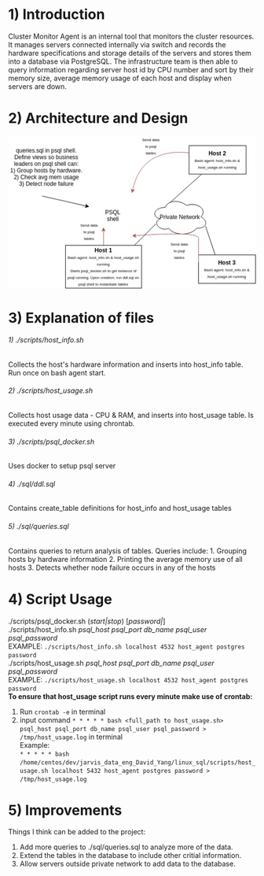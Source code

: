 # 1) Introduction #
Cluster Monitor Agent is an internal tool that monitors the cluster resources. It manages servers connected 
internally via switch and records the hardware specifications and storage details of the servers and stores 
them into a database via PostgreSQL. The infrastructure team is then able to query information regarding server 
host id by CPU number and sort by their memory size, average memory usage of each host and display when servers 
are down.

# 2) Architecture and Design #
![my_architecture](./assets/linuxSqlArchitecture.jpg)

# 3) Explanation of files #
###### 1) ./scripts/host_info.sh ######
Collects the host's hardware information and inserts into host_info table. Run once on bash agent start.
###### 2) ./scripts/host_usage.sh ######
Collects host usage data - CPU & RAM, and inserts into host_usage table. Is executed every minute using chrontab.
###### 3) ./scripts/psql_docker.sh ######
Uses docker to setup psql server
###### 4) ./sql/ddl.sql ######
Contains create_table definitions for host_info and host_usage tables
###### 5) ./sql/queries.sql ######
Contains queries to return analysis of tables. Queries include:
	1. Grouping hosts by hardware information
	2. Printing the average memory use of all hosts
	3. Detects whether node failure occurs in any of the hosts


# 4) Script Usage #
./scripts/psql_docker.sh (*start|stop*) [*password|*] <br /> 
./scripts/host_info.sh *psql_host psql_port db_name psql_user psql_password* <br /> 
	EXAMPLE: `./scripts/host_info.sh localhost 4532 host_agent postgres password` <br /> 
./scripts/host_usage.sh *psql_host psql_port db_name psql_user psql_password* <br /> 
	EXAMPLE: `./scripts/host_usage.sh localhost 4532 host_agent postgres password` <br /> 
**To ensure that host_usage script runs every minute make use of crontab:** 
1. Run `crontab -e` in terminal
2. input command `* * * * * bash <full_path to host_usage.sh>  psql_host psql_port db_name psql_user psql_password > /tmp/host_usage.log` in terminal <br /> 
	Example: <br />
`* * * * * bash /home/centos/dev/jarvis_data_eng_David_Yang/linux_sql/scripts/host_usage.sh localhost 5432 host_agent postgres password > /tmp/host_usage.log` 

# 5) Improvements #
Things I think can be added to the project:
1) Add more queries to ./sql/queries.sql to analyze more of the data.
2) Extend the tables in the database to include other critial information.
3) Allow servers outside private network to add data to the database.
